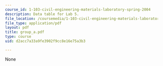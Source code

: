 ```yaml
---
course_id: 1-103-civil-engineering-materials-laboratory-spring-2004
description: Data table for Lab 5.
file_location: /coursemedia/1-103-civil-engineering-materials-laboratory-spring-2004/d2acc7a33a9fe3902f9cc8e16e75a3b3_group_a.pdf
file_type: application/pdf
layout: pdf
title: group_a.pdf
type: course
uid: d2acc7a33a9fe3902f9cc8e16e75a3b3

---
```

None